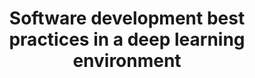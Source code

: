 ---
title: 'Software development best practices in a deep learning environment' 
acronym: SD4DL
type: GL - Tier 3
webpage: https://towardsdatascience.com/software-development-best-practices-in-a-deep-learning-environment-a1769e9859b1
---